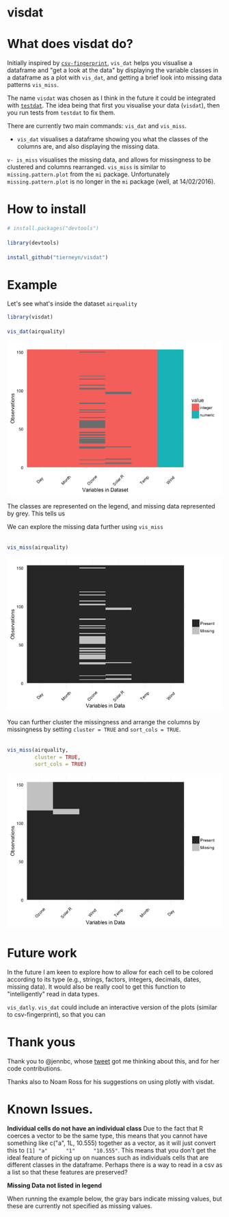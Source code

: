 <!-- README.md is generated from README.Rmd. Please edit that file -->
visdat
======

What does visdat do?
====================

Initially inspired by [`csv-fingerprint`](https://github.com/setosa/csv-fingerprint), `vis_dat` helps you visualise a dataframe and "get a look at the data" by displaying the variable classes in a dataframe as a plot with `vis_dat`, and getting a brief look into missing data patterns `vis_miss`.

The name `visdat` was chosen as I think in the future it could be integrated with [`testdat`](https://github.com/ropensci/testdat). The idea being that first you visualise your data (`visdat`), then you run tests from `testdat` to fix them.

There are currently two main commands: `vis_dat` and `vis_miss`.

-   `vis_dat` visualises a dataframe showing you what the classes of the columns are, and also displaying the missing data.

`v- is_miss` visualises the missing data, and allows for missingness to be clustered and columns rearranged. `vis_miss` is similar to `missing.pattern.plot` from the `mi` package. Unfortunately `missing.pattern.plot` is no longer in the `mi` package (well, at 14/02/2016).

How to install
==============

``` r
# install.packages("devtools")

library(devtools)

install_github("tierneyn/visdat")
```

Example
=======

Let's see what's inside the dataset `airquality`

``` r
library(visdat)

vis_dat(airquality)
```

![](README-vis_dat-1.png)

The classes are represented on the legend, and missing data represented by grey. This tells us

We can explore the missing data further using `vis_miss`

``` r

vis_miss(airquality)
```

![](README-vis_miss-1.png)

You can further cluster the missingness and arrange the columns by missingness by setting `cluster = TRUE` and `sort_cols = TRUE`.

``` r

vis_miss(airquality, 
         cluster = TRUE,
         sort_cols = TRUE)
```

![](README-vis_miss-cluster-1.png)

Future work
===========

In the future I am keen to explore how to allow for each cell to be colored according to its type (e.g., strings, factors, integers, decimals, dates, missing data). It would also be really cool to get this function to "intelligently" read in data types.

`vis_datly`. `vis_dat` could include an interactive version of the plots (similar to csv-fingerprint), so that you can

Thank yous
==========

Thank you to @jennbc, whose [tweet](https://twitter.com/JennyBryan/status/679011378414268416) got me thinking about this, and for her code contributions.

Thanks also to Noam Ross for his suggestions on using plotly with visdat.

Known Issues.
=============

**Individual cells do not have an individual class** Due to the fact that R coerces a vector to be the same type, this means that you cannot have something like c("a", 1L, 10.555) together as a vector, as it will just convert this to `[1] "a"      "1"      "10.555"`. This means that you don't get the ideal feature of picking up on nuances such as individuals cells that are different classes in the dataframe. Perhaps there is a way to read in a csv as a list so that these features are preserved?

**Missing Data not listed in legend**

When running the example below, the gray bars indicate missing values, but these are currently not specified as missing values.
